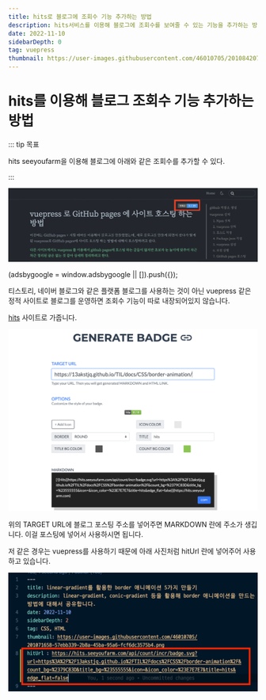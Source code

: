 ```yaml
---
title: hits로 블로그에 조회수 기능 추가하는 방법
description: hits서비스를 이용해 블로그에 조회수를 보여줄 수 있는 기능을 추가하는 방법을 공유합니다.
date: 2022-11-10
sidebarDepth: 0
tag: vuepress
thumbnail: https://user-images.githubusercontent.com/46010705/201084207-9067dae5-3a66-479f-9b87-baca666e85c1.png
---
```


# hits를 이용해 블로그 조회수 기능 추가하는 방법

::: tip 목표

hits seeyoufarm을 이용해 블로그에 아래와 같은 조회수를 추가할 수 있다.

:::

<img alt="hits demo page" src="./img/1.png"/>

<component is="script" src="https://pagead2.googlesyndication.com/pagead/js/adsbygoogle.js?client=ca-pub-4877378276818686" crossorigin="anonymous" async></component>

<!-- ui-log 수평형 -->

<ins class="adsbygoogle"
     style="display:block"
     data-ad-client="ca-pub-4877378276818686"
     data-ad-slot="9743150776"
     data-ad-format="auto"
     data-full-width-responsive="true"></ins>
<component is="script">
(adsbygoogle = window.adsbygoogle || []).push({});
</component>

티스토리, 네이버 블로그와 같은 플랫폼 블로그를 사용하는 것이 아닌
vuepress 같은 정적 사이트로 블로그를 운영하면 조회수 기능이 따로 내장되어있지 않습니다.

[hits](https://hits.seeyoufarm.com/) 사이트로 가줍니다.

<img alt="hits page" src="./img/2.png"/>

위의 TARGET URL에 블로그 포스팅 주소를 넣어주면 MARKDOWN 란에 주소가 생깁니다.
이걸 포스팅에 넣어서 사용하시면 됩니다.

저 같은 경우는 vuepress를 사용하기 때문에 아래 사진처럼 hitUrl 란에 넣어주어 사용하고 있습니다.

<img alt="hist image" src="./img/3.png"/>
